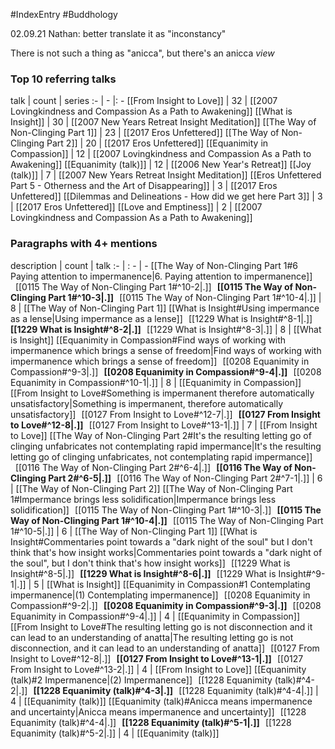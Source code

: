 #IndexEntry #Buddhology

02.09.21 Nathan: better translate it as "inconstancy"

There is not such a thing as "anicca", but there's an anicca _view_

### Top 10 referring talks
talk | count | series
:- | - |: -
[[From Insight to Love]] | 32 | [[2007 Lovingkindness and Compassion As a Path to Awakening]]
[[What is Insight]] | 30 | [[2007 New Years Retreat Insight Meditation]]
[[The Way of Non-Clinging Part 1]] | 23 | [[2017 Eros Unfettered]]
[[The Way of Non-Clinging Part 2]] | 20 | [[2017 Eros Unfettered]]
[[Equanimity in Compassion]] | 12 | [[2007 Lovingkindness and Compassion As a Path to Awakening]]
[[Equanimity (talk)]] | 12 | [[2006 New Year's Retreat]]
[[Joy (talk)]] | 7 | [[2007 New Years Retreat Insight Meditation]]
[[Eros Unfettered Part 5 - Otherness and the Art of Disappearing]] | 3 | [[2017 Eros Unfettered]]
[[Dilemmas and Delineations - How did we get here Part 3]] | 3 | [[2017 Eros Unfettered]]
[[Love and Emptiness]] | 2 | [[2007 Lovingkindness and Compassion As a Path to Awakening]]

### Paragraphs with 4+ mentions
description | count | talk
:- | : - | -
[[The Way of Non-Clinging Part 1#6 Paying attention to impermanence\|6. Paying attention to impermanence]] &nbsp;&nbsp;[[0115 The Way of Non-Clinging Part 1#^10-2\|.]] &nbsp; **[[0115 The Way of Non-Clinging Part 1#^10-3\|.]]** &nbsp; [[0115 The Way of Non-Clinging Part 1#^10-4\|.]] | 8 | [[The Way of Non-Clinging Part 1]]
[[What is Insight#Using impermance as a lense\|Using impermance as a lense]] &nbsp;&nbsp;[[1229 What is Insight#^8-1\|.]] &nbsp; **[[1229 What is Insight#^8-2\|.]]** &nbsp; [[1229 What is Insight#^8-3\|.]] | 8 | [[What is Insight]]
[[Equanimity in Compassion#Find ways of working with impermanence which brings a sense of freedom\|Find ways of working with impermanence which brings a sense of freedom]] &nbsp;&nbsp;[[0208 Equanimity in Compassion#^9-3\|.]] &nbsp; **[[0208 Equanimity in Compassion#^9-4\|.]]** &nbsp; [[0208 Equanimity in Compassion#^10-1\|.]] | 8 | [[Equanimity in Compassion]]
[[From Insight to Love#Something is impermanent therefore automatically unsatisfactory\|Something is impermanent, therefore automatically unsatisfactory]] &nbsp;&nbsp;[[0127 From Insight to Love#^12-7\|.]] &nbsp; **[[0127 From Insight to Love#^12-8\|.]]** &nbsp; [[0127 From Insight to Love#^13-1\|.]] | 7 | [[From Insight to Love]]
[[The Way of Non-Clinging Part 2#It's the resulting letting go of clinging unfabricates not contemplating rapid impermance\|It's the resulting letting go of clinging unfabricates, not contemplating rapid impermance]] &nbsp;&nbsp;[[0116 The Way of Non-Clinging Part 2#^6-4\|.]] &nbsp; **[[0116 The Way of Non-Clinging Part 2#^6-5\|.]]** &nbsp; [[0116 The Way of Non-Clinging Part 2#^7-1\|.]] | 6 | [[The Way of Non-Clinging Part 2]]
[[The Way of Non-Clinging Part 1#Impermance brings less solidification\|Impermance brings less solidification]] &nbsp;&nbsp;[[0115 The Way of Non-Clinging Part 1#^10-3\|.]] &nbsp; **[[0115 The Way of Non-Clinging Part 1#^10-4\|.]]** &nbsp; [[0115 The Way of Non-Clinging Part 1#^10-5\|.]] | 6 | [[The Way of Non-Clinging Part 1]]
[[What is Insight#Commentaries point towards a "dark night of the soul" but I don't think that's how insight works\|Commentaries point towards a "dark night of the soul", but I don't think that's how insight works]] &nbsp;&nbsp;[[1229 What is Insight#^8-5\|.]] &nbsp; **[[1229 What is Insight#^8-6\|.]]** &nbsp; [[1229 What is Insight#^9-1\|.]] | 5 | [[What is Insight]]
[[Equanimity in Compassion#1 Contemplating impermanence\|(1) Contemplating impermanence]] &nbsp;&nbsp;[[0208 Equanimity in Compassion#^9-2\|.]] &nbsp; **[[0208 Equanimity in Compassion#^9-3\|.]]** &nbsp; [[0208 Equanimity in Compassion#^9-4\|.]] | 4 | [[Equanimity in Compassion]]
[[From Insight to Love#The resulting letting go is not disconnection and it can lead to an understanding of anatta\|The resulting letting go is not disconnection, and it can lead to an understanding of anatta]] &nbsp;&nbsp;[[0127 From Insight to Love#^12-8\|.]] &nbsp; **[[0127 From Insight to Love#^13-1\|.]]** &nbsp; [[0127 From Insight to Love#^13-2\|.]] | 4 | [[From Insight to Love]]
[[Equanimity (talk)#2 Impermanence\|(2) Impermanence]] &nbsp;&nbsp;[[1228 Equanimity (talk)#^4-2\|.]] &nbsp; **[[1228 Equanimity (talk)#^4-3\|.]]** &nbsp; [[1228 Equanimity (talk)#^4-4\|.]] | 4 | [[Equanimity (talk)]]
[[Equanimity (talk)#Anicca means impermanence and uncertainty\|Anicca means impermanence and uncertainty]] &nbsp;&nbsp;[[1228 Equanimity (talk)#^4-4\|.]] &nbsp; **[[1228 Equanimity (talk)#^5-1\|.]]** &nbsp; [[1228 Equanimity (talk)#^5-2\|.]] | 4 | [[Equanimity (talk)]]

